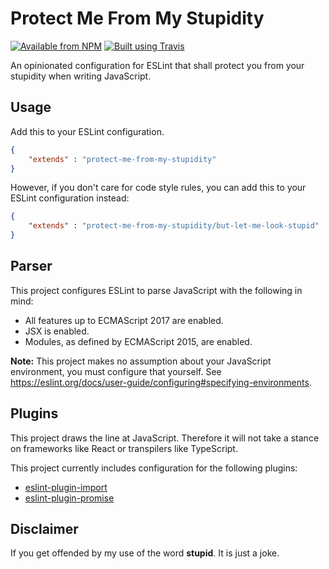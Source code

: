 # Protect Me From My Stupidity

[![Available from NPM](https://img.shields.io/npm/v/eslint-config-protect-me-from-my-stupidity.svg?maxAge=900)](https://www.npmjs.com/package/eslint-config-protect-me-from-my-stupidity)
[![Built using Travis](https://img.shields.io/travis/lsphillips/ProtectMeFromMyStupidity/master.svg?maxAge=900)](https://travis-ci.org/lsphillips/ProtectMeFromMyStupidity)

An opinionated configuration for ESLint that shall protect you from your stupidity when writing JavaScript.

## Usage

Add this to your ESLint configuration.

``` json
{
	"extends" : "protect-me-from-my-stupidity"
}
```

However, if you don't care for code style rules, you can add this to your ESLint configuration instead:

``` json
{
	"extends" : "protect-me-from-my-stupidity/but-let-me-look-stupid"
}
```

## Parser

This project configures ESLint to parse JavaScript with the following in mind:

- All features up to ECMAScript 2017 are enabled.
- JSX is enabled.
- Modules, as defined by ECMAScript 2015, are enabled.

**Note:** This project makes no assumption about your JavaScript environment, you must configure that yourself. See https://eslint.org/docs/user-guide/configuring#specifying-environments.

## Plugins

This project draws the line at JavaScript. Therefore it will not take a stance on frameworks like React or transpilers like TypeScript.

This project currently includes configuration for the following plugins:

- [eslint-plugin-import](https://www.npmjs.com/package/eslint-plugin-import)
- [eslint-plugin-promise](https://www.npmjs.com/package/eslint-plugin-promise)

## Disclaimer

If you get offended by my use of the word **stupid**. It is just a joke.
